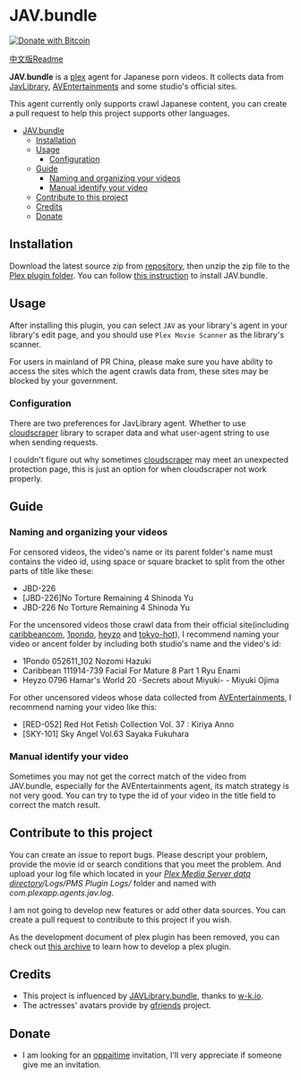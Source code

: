 # JAV.bundle
[![Donate with Bitcoin](https://en.cryptobadges.io/badge/micro/1BdJG31zinrMFWxRt2utGBU2jdpv8xSgju)](https://en.cryptobadges.io/donate/1BdJG31zinrMFWxRt2utGBU2jdpv8xSgju)

[中文版Readme](README.zh.md)

**JAV.bundle** is a [plex](https://plex.tv) agent for Japanese porn videos. It collects data from [JavLibrary](https://javlibrary.com/), [AVEntertainments](https://www.aventertainments.com/) and some studio's official sites.

This agent currently only supports crawl Japanese content, you can create a pull request to help this project supports other languages.

- [JAV.bundle](#javbundle)
  - [Installation](#installation)
  - [Usage](#usage)
    - [Configuration](#configuration)
  - [Guide](#guide)
    - [Naming and organizing your videos](#naming-and-organizing-your-videos)
    - [Manual identify your video](#manual-identify-your-video)
  - [Contribute to this project](#contribute-to-this-project)
  - [Credits](#credits)
  - [Donate](#donate)


## Installation
Download the latest source zip from [repository](https://github.com/Xavier-Lam/JAV.bundle), then unzip the zip file to the [Plex plugin folder](https://support.plex.tv/hc/en-us/articles/201106098-How-do-I-find-the-Plug-Ins-folder-). You can follow [this instruction](https://support.plex.tv/articles/201187656-how-do-i-manually-install-a-plugin/) to install JAV.bundle.


## Usage
After installing this plugin, you can select `JAV` as your library's agent in your library's edit page, and you should use `Plex Movie Scanner` as the library's scanner.

For users in mainland of PR China, please make sure you have ability to access the sites which the agent crawls data from, these sites may be blocked by your government.

### Configuration
There are two preferences for JavLibrary agent. Whether to use [cloudscraper](https://github.com/VeNoMouS/cloudscraper) library to scraper data and what user-agent string to use when sending requests.

I couldn't figure out why sometimes [cloudscraper](https://github.com/VeNoMouS/cloudscraper) may meet an unexpected protection page, this is just an option for when cloudscraper not work properly.


## Guide
### Naming and organizing your videos
For censored videos, the video's name or its parent folder's name must contains the video id, using space or square bracket to split from the other parts of title like these:

* JBD-226
* [JBD-226]No Torture Remaining 4 Shinoda Yu
* JBD-226 No Torture Remaining 4 Shinoda Yu

For the uncensored videos those crawl data from their official site(including [caribbeancom](https://caribbeancom.com), [1pondo](https://1pondo.tv), [heyzo](https://heyzo.com) and [tokyo-hot](https://tokyo-hot.com)), I recommend naming your video or ancent folder by including both studio's name and the video's id:

* 1Pondo 052611_102 Nozomi Hazuki
* Caribbean 111914-739 Facial For Mature 8 Part 1 Ryu Enami
* Heyzo 0796 Hamar's World 20 -Secrets about Miyuki- - Miyuki Ojima

For other uncensored videos whose data collected from [AVEntertainments](https://aventertainments.com), I recommend naming your video like this:

* [RED-052] Red Hot Fetish Collection Vol. 37 : Kiriya Anno
* [SKY-101] Sky Angel Vol.63 Sayaka Fukuhara

### Manual identify your video
Sometimes you may not get the correct match of the video from JAV.bundle, especially for the AVEntertainments agent, its match strategy is not very good. You can try to type the id of your video in the title field to correct the match result.


## Contribute to this project
You can create an issue to report bugs. Please descript your problem, provide the movie id or search conditions that you meet the problem. And upload your log file which located in your *[Plex Media Server data directory](https://support.plex.tv/articles/202915258-where-is-the-plex-media-server-data-directory-located/)/Logs/PMS Plugin Logs/* folder and named with *com.plexapp.agents.jav.log*.

I am not going to develop new features or add other data sources. You can create a pull request to contribute to this project if you wish. 

As the development document of plex plugin has been removed, you can check out [this archive](https://web.archive.org/web/20150107154037/http://dev.plexapp.com/docs/index.html) to learn how to develop a plex plugin.

## Credits
* This project is influenced by [JAVLibrary.bundle](https://github.com/w-k-io/JAVLibrary.bundle), thanks to [
w-k.io](https://github.com/w-k-io).
* The actresses' avatars provide by [gfriends](https://github.com/xinxin8816/gfriends) project.


## Donate
* I am looking for an [oppaitime](https://oppaiti.me) invitation, I'll very appreciate if someone give me an invitation.
